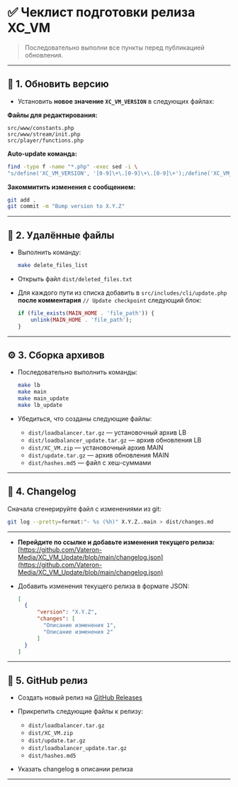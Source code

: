# ✅ Чеклист подготовки релиза XC\_VM

> Последовательно выполни все пункты перед публикацией обновления.

---

## 🔢 1. Обновить версию

* Установить **новое значение `XC_VM_VERSION`** в следующих файлах:

**Файлы для редактирования:**

```
src/www/constants.php  
src/www/stream/init.php  
src/player/functions.php
```

**Auto-update команда:**

```bash
find -type f -name "*.php" -exec sed -i \
"s/define('XC_VM_VERSION', '[0-9]\+\.[0-9]\+\.[0-9]\+');/define('XC_VM_VERSION', 'X.Y.Z');/g" {} \;
```

**Закоммитить изменения с сообщением:**

```bash
git add .
git commit -m "Bump version to X.Y.Z"
```

---

## 🧹 2. Удалённые файлы

* Выполнить команду:

  ```bash
  make delete_files_list
  ```
* Открыть файл `dist/deleted_files.txt`
* Для каждого пути из списка добавить в `src/includes/cli/update.php` **после комментария** `// Update checkpoint` следующий блок:

  ```php
  if (file_exists(MAIN_HOME . 'file_path')) {
      unlink(MAIN_HOME . 'file_path');
  }
  ```

---

## ⚙️ 3. Сборка архивов

* Последовательно выполнить команды:

  ```bash
  make lb
  make main
  make main_update
  make lb_update
  ```
* Убедиться, что созданы следующие файлы:

  * `dist/loadbalancer.tar.gz` — установочный архив LB
  * `dist/loadbalancer_update.tar.gz` — архив обновления LB
  * `dist/XC_VM.zip` — установочный архив MAIN
  * `dist/update.tar.gz` — архив обновления MAIN
  * `dist/hashes.md5` — файл с хеш-суммами

---

## 📝 4. Changelog

Сначала сгенерируйте файл с изменениями из git:
```bash
git log --pretty=format:"- %s (%h)" X.Y.Z..main > dist/changes.md
```

---

*   **Перейдите по ссылке и добавьте изменения текущего релиза:**
    [https://github.com/Vateron-Media/XC_VM_Update/blob/main/changelog.json](https://github.com/Vateron-Media/XC_VM_Update/blob/main/changelog.json)

* Добавить изменения текущего релиза в формате JSON:

  ```json
  [
    {
        "version": "X.Y.Z",
        "changes": [
          "Описание изменения 1",
          "Описание изменения 2"
        ]
    }
  ]
  ```

---

## 🚀 5. GitHub релиз

* Создать новый релиз на [GitHub Releases](https://github.com/Vateron-Media/XC_VM/releases)
* Прикрепить следующие файлы к релизу:

  * `dist/loadbalancer.tar.gz`
  * `dist/XC_VM.zip`
  * `dist/update.tar.gz`
  * `dist/loadbalancer_update.tar.gz`
  * `dist/hashes.md5`
* Указать changelog в описании релиза

---

